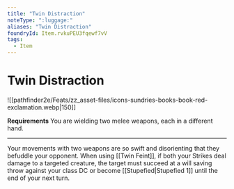 ```yaml
---
title: "Twin Distraction"
noteType: ":luggage:"
aliases: "Twin Distraction"
foundryId: Item.rvkuPEU3fqewf7vV
tags:
  - Item
---
```


# Twin Distraction
![[pathfinder2e/Feats/zz_asset-files/icons-sundries-books-book-red-exclamation.webp|150]]

**Requirements** You are wielding two melee weapons, each in a different hand.

* * *

Your movements with two weapons are so swift and disorienting that they befuddle your opponent. When using [[Twin Feint]], if both your Strikes deal damage to a targeted creature, the target must succeed at a will saving throw against your class DC or become [[Stupefied|Stupefied 1]] until the end of your next turn.
